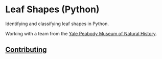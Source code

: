 # Leaf Shapes (Python)

Identifying and classifying leaf shapes in Python.

Working with a team from the [Yale Peabody Museum of Natural History](http://peabody.yale.edu/).

## [Contributing](CONTRIBUTING.md)
